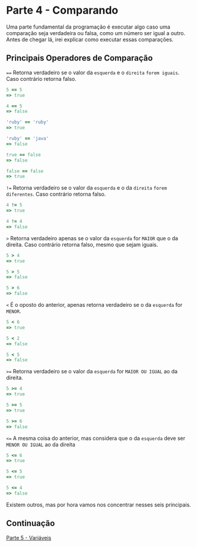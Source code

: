 # Parte 4 - Comparando

Uma parte fundamental da programação é executar algo caso uma comparação seja verdadeira ou falsa, como um número ser igual a outro. Antes de chegar lá, irei explicar como executar essas  comparações.

## Principais Operadores de Comparação

`==` Retorna verdadeiro se o valor da `esquerda` e o `direita` `forem iguais`. Caso contrário retorna falso.

```ruby
5 == 5
=> true
```

```ruby
4 == 5
=> false
```

```ruby
'ruby' == 'ruby'
=> true
```

```ruby
'ruby' == 'java'
=> false
```

```ruby
true == false
=> false
```

```ruby
false == false
=> true
```


`!=` Retorna verdadeiro se o valor da `esquerda` e o da `direita` `forem diferentes`. Caso contrário retorna falso.

```ruby
4 != 5
=> true
```

```ruby
4 != 4
=> false
```

`>` Retorna verdadeiro apenas se o valor da `esquerda` for `MAIOR` que o da direita. Caso contrário retorna falso, mesmo que sejam iguais.

```ruby
5 > 4
=> true
```

```ruby
5 > 5
=> false
```

```ruby
5 > 6
=> false
```

`<` É o oposto do anterior, apenas retorna verdadeiro se o da `esquerda` for `MENOR`.

```ruby
5 < 6
=> true
```

```ruby
5 < 2
=> false
```

```ruby
5 < 5
=> false
```

`>=` Retorna verdadeiro se o valor da `esquerda` for `MAIOR OU IGUAL` ao da direita.

```ruby
5 >= 4
=> true
```

```ruby
5 >= 5
=> true
```

```ruby
5 >= 6
=> false
```

`<=` A mesma coisa do anterior, mas considera que o da `esquerda` deve ser `MENOR OU IGUAL` ao da direita

```ruby
5 <= 6
=> true
```

```ruby
5 <= 5
=> true
```

```ruby
5 <= 4
=> false
```

Existem outros, mas por hora vamos nos concentrar nesses seis principais.

## Continuação
[Parte 5 - Variáveis](https://github.com/andrelip/ruby-from-zero-to-hero/blob/master/aulas/aula1/05-variaveis.md)
